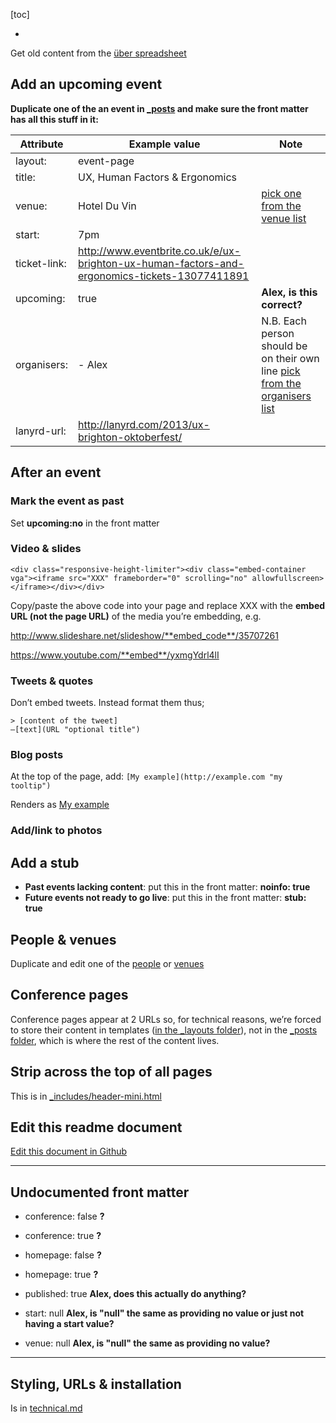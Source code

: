 ---
---

[toc]

-

Get old content from the [über spreadsheet](https://docs.google.com/spreadsheet/ccc?key=0AuJrhF0oRyeRcnVFTy0tbnotMzZ1MTNCYk5XaTVuZlE&usp=drive_web#gid=0 "list of events on Google Docs")

## Add an upcoming event

**Duplicate one of the an event in [_posts](https://github.com/dannyhope/uxbrighton/edit/gh-pages/_posts "") and make sure the front matter has all this stuff in it:**

| Attribute		| Example value		| Note	|
|----------		|----------		|------		|
| layout:			| event-page |  |
| title:			| UX, Human Factors & Ergonomics |  |
| venue: | Hotel Du Vin | [pick one from the venue list](https://github.com/dannyhope/uxbrighton/edit/gh-pages/_includes/venues.html "") |
| start: | 7pm |  |
| ticket-link: | http://www.eventbrite.co.uk/e/ux-brighton-ux-human-factors-and-ergonomics-tickets-13077411891 |  |
| upcoming: | true |    **Alex, is this correct?** |
| organisers: | - Alex | N.B. Each person should be on their own line [pick from the organisers list](https://github.com/dannyhope/uxbrighton/edit/gh-pages/_includes/organisers.html "") |
| lanyrd-url: | http://lanyrd.com/2013/ux-brighton-oktoberfest/ |  |


## After an event

### Mark the event as past

Set **upcoming:no** in the front matter

### Video & slides

    <div class="responsive-height-limiter"><div class="embed-container vga"><iframe src="XXX" frameborder="0" scrolling="no" allowfullscreen></iframe></div></div>

Copy/paste the above code into your page and replace XXX with the **embed URL (not the page URL)** of the media you’re embedding, e.g.

http://www.slideshare.net/slideshow/**embed_code**/35707261

https://www.youtube.com/**embed**/yxmgYdrl4lI

### Tweets & quotes

Don’t embed tweets. Instead format them thus;

    > [content of the tweet]
    —[text](URL "optional title")

### Blog posts

At the top of the page, add: `[My example](http://example.com "my tooltip")`

Renders as [My example](http://example.com "my tooltip")

### Add/link to photos


## Add a stub

- **Past events lacking content**: put this in the front matter: **noinfo: true**
- **Future events not ready to go live**: put this in the front matter: **stub: true**

## People & venues

Duplicate and edit one of the [people](https://github.com/dannyhope/uxbrighton/edit/gh-pages/_includes/organisers.html "") or [venues](https://github.com/dannyhope/uxbrighton/edit/gh-pages/_includes/venues.html "")

## Conference pages

Conference pages appear at 2 URLs so, for technical reasons, we’re forced to store their content in templates ([in the _layouts folder](https://github.com/dannyhope/uxbrighton/tree/gh-pages/_layouts "")), not in the [_posts folder](https://github.com/dannyhope/uxbrighton/tree/gh-pages/_posts ""), which is where the rest of the content lives.

## Strip across the top of all pages

This is in [_includes/header-mini.html](https://github.com/dannyhope/uxbrighton/edit/gh-pages/_includes/header-mini.html "")

## Edit this readme document

[Edit this document in Github](https://github.com/dannyhope/uxbrighton/edit/gh-pages/Readme.md "") 

--------

## Undocumented front matter

- conference: false **?**
- conference: true **?**
- homepage: false **?**
- homepage: true **?**

- published: true **Alex, does this actually do anything?**
- start: null **Alex, is "null" the same as providing no value or just not having a start value?**
- venue: null **Alex, is "null" the same as providing no value?**

------

## Styling, URLs & installation

Is in [technical.md](/technical.md "")
